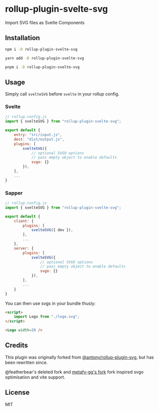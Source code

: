 # rollup-plugin-svelte-svg

Import SVG files as Svelte Components

## Installation

```bash
npm i -D rollup-plugin-svelte-svg

yarn add -D rollup-plugin-svelte-svg

pnpm i -D rollup-plugin-svelte-svg
```

## Usage

Simply call `svelteSVG` before `svelte` in your rollup config.

### Svelte
```js
// rollup.config.js
import { svelteSVG } from "rollup-plugin-svelte-svg";

export default {
    entry: "src/input.js",
    dest: "dist/output.js",
    plugins: [
        svelteSVG({
            // optional SVGO options
            // pass empty object to enable defaults
            svgo: {}
        }),
    ],
    ...
}
```

### Sapper
```js
// rollup.config.js
import { svelteSVG } from "rollup-plugin-svelte-svg";

export default {
    client: {
        plugins: [
            svelteSVG({ dev }),            
        ],
        ...
    },
    server: {
        plugins: [
            svelteSVG({
                // optional SVGO options
                // pass empty object to enable defaults
                svgo: {}
            }),
        ],
        ...
    }
}
```

You can then use svgs in your bundle thusly:

```html
<script>
	import Logo from "./logo.svg";
</script>

<Logo width=20 />
```

## Credits

This plugin was originally forked from [@antony/rollup-plugin-svg](https://github.com/antony/rollup-plugin-svg), but has been rewritten since.

@featherbear's deleted fork and [metafy-gg's fork](https://github.com/metafy-gg/vite-plugin-svelte-svg) fork inspired svgo optimisation and vite support.

## License

MIT
